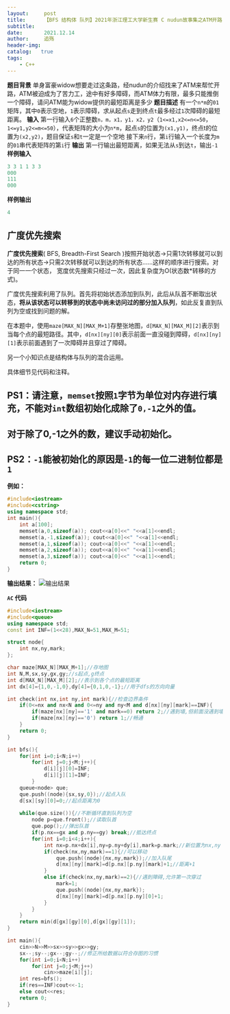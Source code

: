 ```yaml
---
layout:     post
title:      【BFS 结构体 队列】2021年浙江理工大学新生赛 C nudun故事集之ATM开路
subtitle:   
date:       2021.12.14
author:     追殇
header-img: 
catalog:   true
tags:
    - C++
---
```

**题目背景**
单身富豪widow想要走过这条路，经nudun的介绍找来了ATM来帮忙开路，ATM被迫成为了苦力工，途中有好多障碍，而ATM体力有限，最多只能推倒一个障碍，请问ATM能为widow提供的最短距离是多少
**题目描述**
有一个`n*m`的`01`矩阵，其中`0`表示空地，`1`表示障碍，求从起点`s`走到终点`t`最多经过`1`次障碍的最短距离。
**输入**
第一行输入`6`个正整数`n，m，x1，y1，x2，y2`（`1<=x1,x2<=n<=50`，`1<=y1,y2<=m<=50`），代表矩阵的大小为`n*m`，起点`s`的位置为`(x1,y1)`，终点t的位置为`(x2,y2)`，题目保证`s`和`t`一定是一个空地
接下来`n`行，第`i`行输入一个长度为`m`的`01`串代表矩阵的第`i`行
**输出**
第一行输出最短距离，如果无法从`s`到达`t`，输出`-1`
**样例输入**

```cpp
3 3 1 1 3 3
000
111
000
```

**样例输出**

```cpp
4
```

## 广度优先搜索

**广度优先搜索**( BFS, Breadth-First Search )按照开始状态→只需1次转移就可以到达的所有状态→只需2次转移就可以到达的所有状态……这样的顺序进行搜索。对于同一一个状态， 宽度优先搜索只经过一次，因此复杂度为O(状态数*转移的方式)。

广度优先搜索利用了队列。首先将初始状态添加到队列，此后从队首不断取出状态，**将从该状态可以转移到的状态中尚未访问过的部分加入队列**，如此反复直到队列为空或找到问题的解。

在本题中，使用`maze[MAX_N][MAX_M+1]`存整张地图，`d[MAX_N][MAX_M][2]`表示到当每个点的最短路径。其中，`d[nx][ny][0]`表示前面一直没碰到障碍，`d[nx][ny][1]`表示前面遇到了一次障碍并且穿过了障碍。

另一个小知识点是结构体与队列的混合运用。

具体细节见代码和注释。

## PS1：请注意，`memset`按照`1`字节为单位对内存进行填充，不能对`int`数组初始化成除了`0,-1`之外的值。
## 对于除了0,-1之外的数，建议手动初始化。
## PS2：`-1`能被初始化的原因是`-1`的每一位二进制位都是`1`
**例如：**

```cpp
#include<iostream>
#include<cstring>
using namespace std;
int main(){
    int a[100];
    memset(a,0,sizeof(a)); cout<<a[0]<<" "<<a[1]<<endl;
    memset(a,-1,sizeof(a)); cout<<a[0]<<" "<<a[1]<<endl;
    memset(a,1,sizeof(a)); cout<<a[0]<<" "<<a[1]<<endl;
    memset(a,2,sizeof(a)); cout<<a[0]<<" "<<a[1]<<endl;
    memset(a,3,sizeof(a)); cout<<a[0]<<" "<<a[1]<<endl;
    return 0;
}
```
**输出结果：**
![输出结果](https://img-blog.csdnimg.cn/203fa6d95dda427ca5fb52fd0f3e614f.png)

**`AC` 代码**

```cpp
#include<iostream>
#include<queue>
using namespace std;
const int INF=(1<<28),MAX_N=51,MAX_M=51;

struct node{
    int nx,ny,mark;
};

char maze[MAX_N][MAX_M+1];//存地图 
int N,M,sx,sy,gx,gy;//s起点,g终点 
int d[MAX_N][MAX_M][2];//表示到各个点的最短距离 
int dx[4]={1,0,-1,0},dy[4]={0,1,0,-1};//用于dfs的方向向量 

int check(int nx,int ny,int mark){//检查边界条件 
    if(0<=nx and nx<N and 0<=ny and ny<M and d[nx][ny][mark]==INF){
        if(maze[nx][ny]=='1' and mark==0) return 2;//遇到墙,但前面没遇到墙 
        if(maze[nx][ny]=='0') return 1;//畅通 
    }
    return 0;
}

int bfs(){
    for(int i=0;i<N;i++)
        for(int j=0;j<M;j++){
            d[i][j][0]=INF;
            d[i][j][1]=INF;
        }
    queue<node> que;
    que.push((node){sx,sy,0});//起点入队 
    d[sx][sy][0]=0;//起点距离为0 
    
    while(que.size()){//不断循环直到队列为空 
        node p=que.front();//读取队首 
        que.pop();//弹出队首 
        if(p.nx==gx and p.ny==gy) break;//抵达终点 
        for(int i=0;i<4;i++){
            int nx=p.nx+dx[i],ny=p.ny+dy[i],mark=p.mark;//新位置为nx,ny 
            if(check(nx,ny,mark)==1){//可以移动 
                que.push((node){nx,ny,mark});//加入队尾 
                d[nx][ny][mark]=d[p.nx][p.ny][mark]+1;//距离+1 
            }
            else if(check(nx,ny,mark)==2){//遇到障碍,允许第一次穿过 
                mark=1;
                que.push((node){nx,ny,mark});
                d[nx][ny][mark]=d[p.nx][p.ny][0]+1;
            }
        }
    }
    return min(d[gx][gy][0],d[gx][gy][1]);
}

int main(){
    cin>>N>>M>>sx>>sy>>gx>>gy;
    sx--;sy--;gx--;gy--;//修正所给数据以符合存图的习惯 
    for(int i=0;i<N;i++)
        for(int j=0;j<M;j++)
            cin>>maze[i][j];
    int res=bfs();
    if(res==INF)cout<<-1;
    else cout<<res;
    return 0;
} 
```
